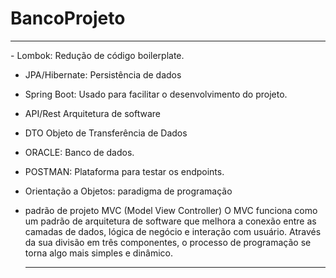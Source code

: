 # BancoProjeto

<hr>
- Lombok:
  Redução de código boilerplate.
  
- JPA/Hibernate:
  Persistência de dados

- Spring Boot:
  Usado para facilitar o desenvolvimento do projeto.

- API/Rest
  Arquitetura de software 

- DTO
  Objeto de Transferência de Dados

- ORACLE:
  Banco de dados.

- POSTMAN:
  Plataforma para testar os endpoints.

- Orientação a Objetos:
  paradigma de programação 

- padrão de projeto MVC (Model View Controller)
  O MVC funciona como um padrão de arquitetura de software que melhora a conexão entre as camadas de dados, lógica de negócio e interação com usuário. Através da sua divisão em três componentes, o processo de programação se torna algo mais simples e dinâmico.
  <hr>
